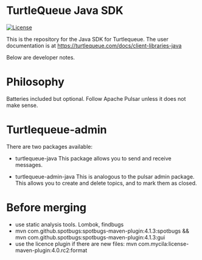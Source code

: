 # TurtleQueue Java SDK
[![License](https://img.shields.io/badge/License-Apache%202.0-blue.svg)](https://opensource.org/licenses/Apache-2.0)

This is the repository for the Java SDK for Turtlequeue.
The user documentation is at https://turtlequeue.com/docs/client-libraries-java

Below are developer notes.

# Philosophy

Batteries included but optional.
Follow Apache Pulsar unless it does not make sense.

# Turtlequeue-admin

There are two packages available:

- turtlequeue-java
This package allows you to send and receive messages.

- turtlequeue-admin-java
This is analogous to the pulsar admin package. This allows you to create and delete topics, and to mark them as closed.


# Before merging

- use static analysis tools. Lombok, findbugs
- mvn com.github.spotbugs:spotbugs-maven-plugin:4.1.3:spotbugs && mvn com.github.spotbugs:spotbugs-maven-plugin:4.1.3:gui
- use the licence plugin if there are new files: mvn com.mycila:license-maven-plugin:4.0.rc2:format
